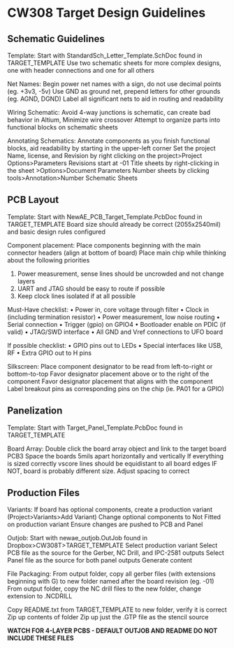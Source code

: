 # CW308 Target Design Guidelines #
## Schematic Guidelines ##
Template: 
Start with StandardSch_Letter_Template.SchDoc found in TARGET_TEMPLATE Use two schematic sheets for more complex designs, one with header connections and one for all others

Net Names:
Begin power net names with a sign, do not use decimal points (eg. +3v3, -5v)
Use GND as ground net, prepend letters for other grounds (eg. AGND, DGND)
Label all significant nets to aid in routing and readability

Wiring Schematic:
Avoid 4-way junctions is schematic, can create bad behavior in Altium, Minimize wire crossover
Attempt to organize parts into functional blocks on schematic sheets

Annotating Schematics:
Annotate components as you finish functional blocks, aid readability by starting in the upper-left corner
Set the project Name, license, and Revision by right clicking on the project>Project Options>Parameters
Revisions start at -01
Title sheets by right-clicking in the sheet >Options>Document Parameters
Number sheets by clicking tools>Annotation>Number Schematic Sheets

## PCB Layout ##
Template:
Start with NewAE_PCB_Target_Template.PcbDoc found in TARGET_TEMPLATE
Board size should already be correct (2055x2540mil) and basic design rules configured

Component placement:
Place components beginning with the main connector headers (align at bottom of board)
Place main chip while thinking about the following priorities
1.	Power measurement, sense lines should be uncrowded and not change layers
2.	UART and JTAG should be easy to route if possible
3.	Keep clock lines isolated if at all possible

Must-Have checklist:
•	Power in, core voltage through filter
•	Clock in (including termination resistor)
•	Power measurement, low noise routing
•	Serial connection
•	Trigger (gpio) on GPIO4
•	Bootloader enable on PDIC (if valid)
•	JTAG/SWD interface
•	All GND and Vref connections to UFO board

If possible checklist:
•	GPIO pins out to LEDs
•	Special interfaces like USB, RF
•	Extra GPIO out to H pins

Silkscreen:
Place component designator to be read from left-to-right or bottom-to-top
Favor designator placement above or to the right of the component
Favor designator placement that aligns with the component
Label breakout pins as corresponding pins on the chip (ie. PA01 for a GPIO)

## Panelization ##
Template:
Start with Target_Panel_Template.PcbDoc found in TARGET_TEMPLATE

Board Array:
Double click the board array object and link to the target board PCB3
Space the boards 5mils apart horizontally and vertically
If everything is sized correctly vscore lines should be equidistant to all board edges 
IF NOT, board is probably different size. Adjust spacing to correct

## Production Files ##
Variants:
If board has optional components, create a production variant (Project>Variants>Add Variant)
Change optional components to Not Fitted on production variant
Ensure changes are pushed to PCB and Panel

Outjob:
Start with newae_outjob.OutJob found in Dropbox>CW308T>TARGET_TEMPLATE
Select production variant
Select PCB file as the source for the Gerber, NC Drill, and IPC-2581 outputs
Select Panel file as the source for both panel outputs
Generate content

File Packaging:
From output folder, copy all gerber files (with extensions beginning with G) to new folder named after the board revision (eg. -01)
From output folder, copy the NC drill files to the new folder, change extension to .NCDRILL

Copy README.txt from TARGET_TEMPLATE to new folder, verify it is correct
Zip up contents of folder
Zip up just the .GTP file as the stencil source

**WATCH FOR 4-LAYER PCBS - DEFAULT OUTJOB AND README DO NOT INCLUDE THESE FILES**





